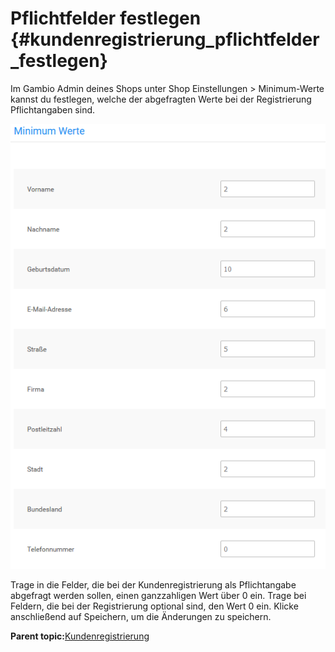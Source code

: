 # Pflichtfelder festlegen {#kundenregistrierung_pflichtfelder_festlegen}

Im Gambio Admin deines Shops unter Shop Einstellungen \> Minimum-Werte kannst du festlegen, welche der abgefragten Werte bei der Registrierung Pflichtangaben sind.

![](Bilder/Abb161_PflichtfelderFestlegenMinimumWerte.png "Pflichtfelder festlegen (Minimum Werte)")

Trage in die Felder, die bei der Kundenregistrierung als Pflichtangabe abgefragt werden sollen, einen ganzzahligen Wert über 0 ein. Trage bei Feldern, die bei der Registrierung optional sind, den Wert 0 ein. Klicke anschließend auf Speichern, um die Änderungen zu speichern.

**Parent topic:**[Kundenregistrierung](12_1_Kundenregistrierung.md)

